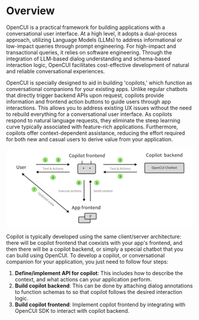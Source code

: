 # Overview

OpenCUI is a practical framework for building applications with a conversational user interface. At a high level, 
it adopts a dual-process approach, utilizing Language Models (LLMs) to address informational or low-impact queries
through prompt engineering. For high-impact and transactional queries, it relies on software engineering. 
Through the integration of LLM-based dialog understanding and schema-based interaction logic, 
OpenCUI facilitates cost-effective development of natural and reliable conversational experiences.

OpenCUI is specially designed to aid in building 'copilots,' which function as conversational companions for your
existing apps. Unlike regular chatbots that directly trigger backend APIs upon request, copilots provide information 
and frontend action buttons to guide users through app interactions. This allows you to address existing UX issues 
without the need to rebuild everything for a conversational user interface. As copilots respond to natural language
requests, they eliminate the steep learning curve typically associated with feature-rich applications. Furthermore, 
copilots offer context-dependent assistance, reducing the effort required for both new and casual users to derive
value from your application.

![How copilot works](/images/copilot/process.png)

Copilot is typically developed using the same client/server architecture: there will be copilot frontend that coexists
with your app's frontend, and then there will be a copilot backend, or simply a special chatbot that you can build 
using OpenCUI. To develop a copilot, or conversational companion for your application, you just need to follow four 
steps:
1. **Define/implement API for copilot**: This includes how to describe the context, and what actions can your 
   application perform.
2. **Build copilot backend**: This can be done by attaching dialog annotations to function schemas to so 
   that 
   copilot follows the desired interaction logic.
3. **Build copilot frontend**: Implement copilot frontend by integrating with OpenCUI SDK to interact with copilot 
   backend.
